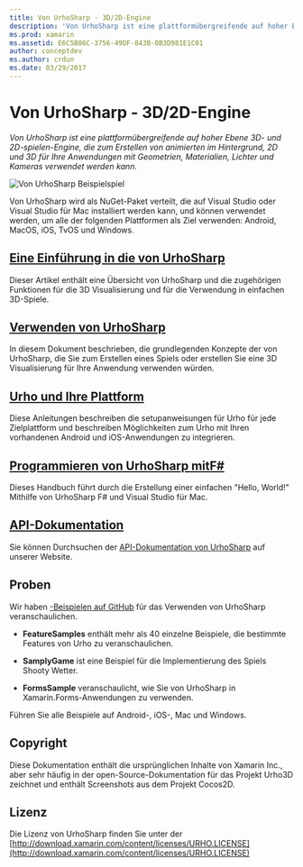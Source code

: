 ```yaml
---
title: Von UrhoSharp - 3D/2D-Engine
description: 'Von UrhoSharp ist eine plattformübergreifende auf hoher Ebene 3D- und 2D-spielen-Engine, die zum Erstellen von animierten im Hintergrund, 2D und 3D für Ihre Anwendungen mit Geometrien, Materialien, Lichter und Kameras verwendet werden kann.'
ms.prod: xamarin
ms.assetid: E6C5B86C-3756-49DF-843B-0B3D981E1C01
author: conceptdev
ms.author: crdun
ms.date: 03/29/2017
---
```

# <a name="urhosharp---3d2d-engine"></a>Von UrhoSharp - 3D/2D-Engine

_Von UrhoSharp ist eine plattformübergreifende auf hoher Ebene 3D- und 2D-spielen-Engine, die zum Erstellen von animierten im Hintergrund, 2D und 3D für Ihre Anwendungen mit Geometrien, Materialien, Lichter und Kameras verwendet werden kann._

![Von UrhoSharp Beispielspiel](images/video.gif)

Von UrhoSharp wird als NuGet-Paket verteilt, die auf Visual Studio oder Visual Studio für Mac installiert werden kann, und können verwendet werden, um alle der folgenden Plattformen als Ziel verwenden: Android, MacOS, iOS, TvOS und Windows.

## <a name="an-introduction-to-urhosharpgraphics-gamesurhosharpintroductionmd"></a>[Eine Einführung in die von UrhoSharp](~/graphics-games/urhosharp/introduction.md)

Dieser Artikel enthält eine Übersicht von UrhoSharp und die zugehörigen Funktionen für die 3D Visualisierung und für die Verwendung in einfachen 3D-Spiele.

## <a name="using-urhosharpgraphics-gamesurhosharpusingmd"></a>[Verwenden von UrhoSharp](~/graphics-games/urhosharp/using.md)

In diesem Dokument beschrieben, die grundlegenden Konzepte der von UrhoSharp, die Sie zum Erstellen eines Spiels oder erstellen Sie eine 3D Visualisierung für Ihre Anwendung verwenden würden.

## <a name="urho-and-your-platformgraphics-gamesurhosharpplatformindexmd"></a>[Urho und Ihre Plattform](~/graphics-games/urhosharp/platform/index.md)

Diese Anleitungen beschreiben die setupanweisungen für Urho für jede Zielplattform und beschreiben Möglichkeiten zum Urho mit Ihren vorhandenen Android und iOS-Anwendungen zu integrieren.

## <a name="programming-urhosharp-with-fgraphics-gamesurhosharpfsharpmd"></a>[Programmieren von UrhoSharp mitF#](~/graphics-games/urhosharp/fsharp.md)

Dieses Handbuch führt durch die Erstellung einer einfachen "Hello, World!" Mithilfe von UrhoSharp F# und Visual Studio für Mac.

## <a name="api-documentationhttpsdeveloperxamarincomapirooturho"></a>[API-Dokumentation](https://developer.xamarin.com/api/root/Urho/)

Sie können Durchsuchen der [API-Dokumentation von UrhoSharp](https://developer.xamarin.com/api/root/Urho/) auf unserer Website.

## <a name="samples"></a>Proben

Wir haben [-Beispielen auf GitHub](https://github.com/xamarin/urho-samples) für das Verwenden von UrhoSharp veranschaulichen.

- **FeatureSamples** enthält mehr als 40 einzelne Beispiele, die bestimmte Features von Urho zu veranschaulichen.

- **SamplyGame** ist eine Beispiel für die Implementierung des Spiels Shooty Wetter.

- **FormsSample** veranschaulicht, wie Sie von UrhoSharp in Xamarin.Forms-Anwendungen zu verwenden.

Führen Sie alle Beispiele auf Android-, iOS-, Mac und Windows.

## <a name="copyright"></a>Copyright

Diese Dokumentation enthält die ursprünglichen Inhalte von Xamarin Inc., aber sehr häufig in der open-Source-Dokumentation für das Projekt Urho3D zeichnet und enthält Screenshots aus dem Projekt Cocos2D.

## <a name="license"></a>Lizenz

Die Lizenz von UrhoSharp finden Sie unter der [http://download.xamarin.com/content/licenses/URHO.LICENSE](http://download.xamarin.com/content/licenses/URHO.LICENSE)

